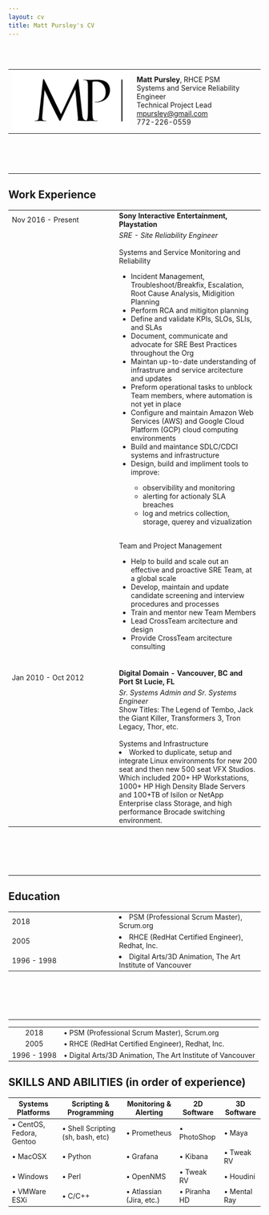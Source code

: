 ```yaml
---
layout: cv
title: Matt Pursley's CV
---
```

<br><br>
<center><div id="contact_table">
  <table width="800">
  <tr>
    <td align="right">
      <img src="assets/matt pursley resume logo v2 cropped.png" width="300">
    </td>
    <td align="left">
      <b>Matt Pursley</b>, RHCE PSM<br>
      Systems and Service Reliability Engineer<br>
      Technical Project Lead<br>
      <div id="webaddress">
        <i class="fi-mail"></i> 
        <a href="mailto:mpursley@gmail.com">mpursley@gmail.com</a><br>
      </div>
      <div id="webaddress">
        <i class="fi-telephone"></i> 772-226-0559 
      </div> 
    </td>
  </tr>
</table></div>
</center>
<br><br><br>
<hr>

## Work Experience

<table>
  <tr>
    <td width="200">
      Nov 2016 - Present
    </td>
    <td>
      <b>Sony Interactive Entertainment, Playstation</b>
    </td>
  </tr>
  <tr>
    <td>
    </td>
    <td>
      <i>SRE - Site Reliability Engineer</i>
      <br><br>
      Systems and Service Monitoring and Reliability
        <ul><li>Incident Management, Troubleshoot/Breakfix, Escalation, Root Cause Analysis, Midigition Planning</li>
        <li>Perform RCA and mitigiton planning</li>
        <li>Define and validate KPIs, SLOs, SLIs, and SLAs</li>
        <li>Document, communicate and advocate for SRE Best Practices throughout the Org</li>
        <li>Maintan up-to-date understanding of infrastrure and service arcitecture and updates</li>
        <li>Preform operational tasks to unblock Team members, where automation is not yet in place</li>
        <li>Configure and maintain Amazon Web Services (AWS) and Google Cloud Platform (GCP) cloud computing environments</li>
        <li>Build and maintance SDLC/CDCI systems and infrastructure</li>
        <li>Design, build and impliment tools to improve:</li>
          <ul><li>observibility and monitoring</li>
            <li>alerting for actionaly SLA breaches</li>
            <li>log and metrics collection, storage, querey and vizualization</li>
          </ul>
        </ul>
      <br>
      Team and Project Management 
        <ul><li>Help to build and scale out an effective and proactive SRE Team, at a global scale</li>
        <li>Develop, maintain and update candidate screening and interview procedures and processes</li>
        <li>Train and mentor new Team Members</li>
        <li>Lead CrossTeam arcitecture and design</li>
        <li>Provide CrossTeam arcitecture consulting </li>
        </ul>
      <br>
    </td>
  </tr>
  <tr>
    <td>
      Jan 2010 - Oct 2012
    </td>
    <td>
      <b>Digital Domain - Vancouver, BC and Port St Lucie, FL</b>
    </td>
  </tr>
  <tr>
    <td>
    </td>
    <td>
      <i>Sr. Systems Admin and Sr. Systems Engineer</i><br>
      Show Titles: The Legend of Tembo, Jack the Giant Killer, Transformers 3, Tron Legacy, Thor, etc.
      <br><br>
      Systems and Infrastructure
      <li> Worked to duplicate, setup and integrate Linux environments for new 200 seat and then new 500 seat VFX Studios.     
           Which included 200+ HP Workstations, 1000+ HP High Density Blade Servers and 100+TB of Isilon or NetApp Enterprise
           class Storage, and high performance Brocade switching environment.</li>
    </td>
  </tr>
</table>
   
<br><br><br><br>
<hr>

## Education
<table width="800">
  <tr>
    <td width="200">
      2018
    </td>
    <td>
      <li>PSM (Professional Scrum Master), Scrum.org</li>
    </td>
  </tr>
  <tr>
    <td>
      2005
    </td>
    <td>
      <li>RHCE (RedHat Certified Engineer), Redhat, Inc.</li>
    </td>
  </tr>
  <tr>
    <td>
      1996 - 1998
    </td>
    <td>
      <li>Digital Arts/3D Animation, The Art Institute of Vancouver</li>
    </td>
  </tr>
</table>

<br><br><br><br>
<hr>

|          	|                                                                        	|
|:------------------------------------:	|------------------------------------------------------------------------	|
2018  |  • PSM (Professional Scrum Master), Scrum.org |
|2005	             |  • RHCE (RedHat Certified Engineer), Redhat, Inc. |
|1996 - 1998|  • Digital Arts/3D Animation, The Art Institute of Vancouver |

## SKILLS AND ABILITIES (in order of experience)

Systems Platforms        | Scripting & Programming          | Monitoring & Alerting   | 2D Software  | 3D Software
-------------------------|----------------------------------|-------------------------|--------------|-----------------
• CentOS, Fedora, Gentoo | • Shell Scripting (sh, bash, etc)| • Prometheus            | • PhotoShop  | • Maya
• MacOSX                 | • Python                         | • Grafana               | • Kibana     | • Tweak RV
• Windows                | • Perl                           | • OpenNMS               | • Tweak RV   | • Houdini
• VMWare ESXi            | • C/C++                          | • Atlassian (Jira, etc.)| • Piranha HD | • Mental Ray

